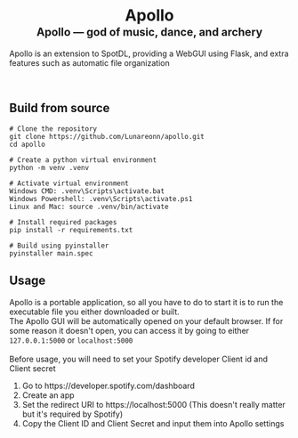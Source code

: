 <h1 align=center>
  <b>Apollo</b>
  <br>
  <sup><sub>Apollo — god of music, dance, and archery</sub></sup>
</h1>

<p>Apollo is an extension to SpotDL, providing a WebGUI using Flask, and extra features such as automatic file organization</p>
<br>

## Build from source
```
# Clone the repository
git clone https://github.com/Lunareonn/apollo.git
cd apollo

# Create a python virtual environment
python -m venv .venv

# Activate virtual environment
Windows CMD: .venv\Scripts\activate.bat
Windows Powershell: .venv\Scripts\activate.ps1
Linux and Mac: source .venv/bin/activate

# Install required packages
pip install -r requirements.txt

# Build using pyinstaller
pyinstaller main.spec
```

## Usage
<p>Apollo is a portable application, so all you have to do to start it is to run the executable file you either downloaded or built.<br>
The Apollo GUI will be automatically opened on your default browser. If for some reason it doesn't open, you can access it by going to either <code>127.0.0.1:5000</code> or <code>localhost:5000</code>
<br>
<br>
Before usage, you will need to set your Spotify developer Client id and Client secret</p>
<ol>
  <li>Go to https://developer.spotify.com/dashboard</li>
  <li>Create an app</li>
  <li>Set the redirect URI to https://localhost:5000 (This doesn't really matter but it's required by Spotify)</li>
  <li>Copy the Client ID and Client Secret and input them into Apollo settings</li>
</ol>
